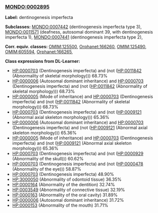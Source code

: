 
### [MONDO:0002895](http://purl.obolibrary.org/obo/MONDO_0002895)
**Label:** dentinogenesis imperfecta

**Subclasses:** [MONDO:0007442](http://purl.obolibrary.org/obo/MONDO_0007442) (dentinogenesis imperfecta type 3), [MONDO:0011571](http://purl.obolibrary.org/obo/MONDO_0011571) (deafness, autosomal dominant 39, with dentinogenesis imperfecta 1), [MONDO:0007441](http://purl.obolibrary.org/obo/MONDO_0007441) (dentinogenesis imperfecta type 2), 

**Corr. equiv. classes:** [OMIM:125500](http://purl.obolibrary.org/obo/OMIM_125500), [Orphanet:166260](http://www.orpha.net/ORDO/Orphanet_166260), [OMIM:125490](http://purl.obolibrary.org/obo/OMIM_125490), [OMIM:605594](http://purl.obolibrary.org/obo/OMIM_605594), [Orphanet:166265](http://www.orpha.net/ORDO/Orphanet_166265), 

**Class expressions from DL-Learner:**

- [HP:0000703](http://purl.obolibrary.org/obo/HP_0000703) (Dentinogenesis imperfecta) and (not ([HP:0011842](http://purl.obolibrary.org/obo/HP_0011842) (Abnormality of skeletal morphology))) 68.73%
- [HP:0000006](http://purl.obolibrary.org/obo/HP_0000006) (Autosomal dominant inheritance) and [HP:0000703](http://purl.obolibrary.org/obo/HP_0000703) (Dentinogenesis imperfecta) and (not ([HP:0011842](http://purl.obolibrary.org/obo/HP_0011842) (Abnormality of skeletal morphology))) 68.73%
- [HP:0000005](http://purl.obolibrary.org/obo/HP_0000005) (Mode of inheritance) and [HP:0000703](http://purl.obolibrary.org/obo/HP_0000703) (Dentinogenesis imperfecta) and (not ([HP:0011842](http://purl.obolibrary.org/obo/HP_0011842) (Abnormality of skeletal morphology))) 68.73%
- [HP:0000703](http://purl.obolibrary.org/obo/HP_0000703) (Dentinogenesis imperfecta) and (not ([HP:0009121](http://purl.obolibrary.org/obo/HP_0009121) (Abnormal axial skeleton morphology))) 65.36%
- [HP:0000006](http://purl.obolibrary.org/obo/HP_0000006) (Autosomal dominant inheritance) and [HP:0000703](http://purl.obolibrary.org/obo/HP_0000703) (Dentinogenesis imperfecta) and (not ([HP:0009121](http://purl.obolibrary.org/obo/HP_0009121) (Abnormal axial skeleton morphology))) 65.36%
- [HP:0000005](http://purl.obolibrary.org/obo/HP_0000005) (Mode of inheritance) and [HP:0000703](http://purl.obolibrary.org/obo/HP_0000703) (Dentinogenesis imperfecta) and (not ([HP:0009121](http://purl.obolibrary.org/obo/HP_0009121) (Abnormal axial skeleton morphology))) 65.36%
- [HP:0000703](http://purl.obolibrary.org/obo/HP_0000703) (Dentinogenesis imperfecta) and (not ([HP:0000929](http://purl.obolibrary.org/obo/HP_0000929) (Abnormality of the skull))) 60.62%
- [HP:0000703](http://purl.obolibrary.org/obo/HP_0000703) (Dentinogenesis imperfecta) and (not ([HP:0000478](http://purl.obolibrary.org/obo/HP_0000478) (Abnormality of the eye))) 58.87%
- [HP:0000703](http://purl.obolibrary.org/obo/HP_0000703) (Dentinogenesis imperfecta) 48.90%
- [HP:3000050](http://purl.obolibrary.org/obo/HP_3000050) (Abnormality of odontoid tissue) 36.35%
- [HP:0000164](http://purl.obolibrary.org/obo/HP_0000164) (Abnormality of the dentition) 32.74%
- [HP:0003549](http://purl.obolibrary.org/obo/HP_0003549) (Abnormality of connective tissue) 32.19%
- [HP:0000163](http://purl.obolibrary.org/obo/HP_0000163) (Abnormality of the oral cavity) 31.89%
- [HP:0000006](http://purl.obolibrary.org/obo/HP_0000006) (Autosomal dominant inheritance) 31.72%
- [HP:0000153](http://purl.obolibrary.org/obo/HP_0000153) (Abnormality of the mouth) 31.71%


